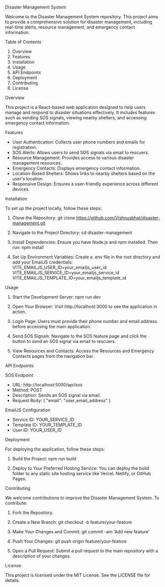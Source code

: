 Disaster Management System

Welcome to the Disaster Management System repository. This project aims to provide a comprehensive solution for disaster management, including real-time alerts, resource management, and emergency contact information.

Table of Contents

1. Overview
2. Features
3. Installation
4. Usage
5. API Endpoints
6. Deployment
7. Contributing
8. License

Overview

This project is a React-based web application designed to help users manage and respond to disaster situations effectively. It includes features such as sending SOS signals, viewing nearby shelters, and accessing emergency contact information.

Features

- User Authentication: Collects user phone numbers and emails for registration.
- SOS Alerts: Allows users to send SOS signals via email to rescuers.
- Resource Management: Provides access to various disaster management resources.
- Emergency Contacts: Displays emergency contact information.
- Location-Based Shelters: Shows links to nearby shelters based on the user's location.
- Responsive Design: Ensures a user-friendly experience across different devices.

Installation

To set up the project locally, follow these steps:

1. Clone the Repository:
   git clone https://github.com/Vishnusbhat/disaster-management.git

2. Navigate to the Project Directory:
   cd disaster-management

3. Install Dependencies:
   Ensure you have Node.js and npm installed. Then run:
   npm install

4. Set Up Environment Variables:
   Create a .env file in the root directory and add your EmailJS credentials:
   VITE_EMAILJS_USER_ID=your_emailjs_user_id
   VITE_EMAILJS_SERVICE_ID=your_emailjs_service_id
   VITE_EMAILJS_TEMPLATE_ID=your_emailjs_template_id

Usage

1. Start the Development Server:
   npm run dev

2. Open Your Browser:
   Visit http://localhost:3000 to see the application in action.

3. Login Page:
   Users must provide their phone number and email address before accessing the main application.

4. Send SOS Signals:
   Navigate to the SOS feature page and click the button to send an SOS signal via email to rescuers.

5. View Resources and Contacts:
   Access the Resources and Emergency Contacts pages from the navigation bar.

API Endpoints

SOS Endpoint

- URL: http://localhost:5000/api/sos
- Method: POST
- Description: Sends an SOS signal via email.
- Request Body:
  {
    "email": "user_email_address"
  }

EmailJS Configuration

- Service ID: YOUR_SERVICE_ID
- Template ID: YOUR_TEMPLATE_ID
- User ID: YOUR_USER_ID

Deployment

For deploying the application, follow these steps:

1. Build the Project:
   npm run build

2. Deploy to Your Preferred Hosting Service:
   You can deploy the build folder to any static site hosting service like Vercel, Netlify, or GitHub Pages.

Contributing

We welcome contributions to improve the Disaster Management System. To contribute:

1. Fork the Repository.
2. Create a New Branch:
   git checkout -b feature/your-feature

3. Make Your Changes and Commit:
   git commit -am 'Add new feature'

4. Push Your Changes:
   git push origin feature/your-feature

5. Open a Pull Request:
   Submit a pull request to the main repository with a description of your changes.

License

This project is licensed under the MIT License. See the LICENSE file for details.
